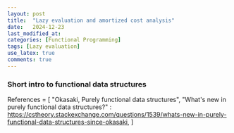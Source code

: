 ```yaml
---
layout: post
title:  "Lazy evaluation and amortized cost analysis"
date:   2024-12-23
last_modified_at: 
categories: [Functional Programming]
tags: [Lazy evaluation]
use_latex: true
comments: true
---
```



### Short intro to functional data structures



References = [
  "Okasaki, Purely functional data structures",
  "What's new in purely functional data structures?" : https://cstheory.stackexchange.com/questions/1539/whats-new-in-purely-functional-data-structures-since-okasaki,
]